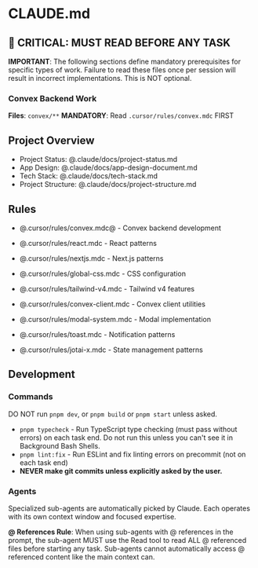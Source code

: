 # CLAUDE.md

## 🚨 CRITICAL: MUST READ BEFORE ANY TASK

**IMPORTANT**: The following sections define mandatory prerequisites for specific types of work. Failure to read these files once per session will result in incorrect implementations. This is NOT optional.

### Convex Backend Work

**Files**: `convex/**`
**MANDATORY**: Read `.cursor/rules/convex.mdc` FIRST

## Project Overview

- Project Status: @.claude/docs/project-status.md
- App Design: @.claude/docs/app-design-document.md
- Tech Stack: @.claude/docs/tech-stack.md
- Project Structure: @.claude/docs/project-structure.md

## Rules

- @.cursor/rules/convex.mdc@ - Convex backend development

- @.cursor/rules/react.mdc - React patterns
- @.cursor/rules/nextjs.mdc - Next.js patterns
- @.cursor/rules/global-css.mdc - CSS configuration
- @.cursor/rules/tailwind-v4.mdc - Tailwind v4 features
- @.cursor/rules/convex-client.mdc - Convex client utilities
- @.cursor/rules/modal-system.mdc - Modal implementation
- @.cursor/rules/toast.mdc - Notification patterns
- @.cursor/rules/jotai-x.mdc - State management patterns

## Development

### Commands

DO NOT run `pnpm dev`, or `pnpm build` or `pnpm start` unless asked.

- `pnpm typecheck` - Run TypeScript type checking (must pass without errors) on each task end. Do not run this unless you can't see it in Background Bash Shells.
- `pnpm lint:fix` - Run ESLint and fix linting errors on precommit (not on each task end)
- **NEVER make git commits unless explicitly asked by the user.**

### Agents

Specialized sub-agents are automatically picked by Claude. Each operates with its own context window and focused expertise.

**@ References Rule**: When using sub-agents with @ references in the prompt, the sub-agent MUST use the Read tool to read ALL @ referenced files before starting any task. Sub-agents cannot automatically access @ referenced content like the main context can.
